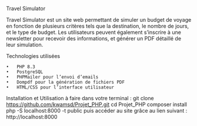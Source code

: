 Travel Simulator

Travel Simulator est un site web permettant de simuler un budget de voyage en fonction de plusieurs critères tels que la destination, le nombre de jours, et le type de budget. Les utilisateurs peuvent également s’inscrire à une newsletter pour recevoir des informations, et générer un PDF détaillé de leur simulation.

Technologies utilisées

	•	PHP 8.3
	•	PostgreSQL
	•	PHPMailer pour l’envoi d’emails
	•	Dompdf pour la génération de fichiers PDF
	•	HTML/CSS pour l’interface utilisateur

 Installation et Utilisation
à faire dans votre terminal :
git clone https://github.com/kwamsd/Projet_PHP.git
cd Projet_PHP
composer install
php -S localhost:8000 -t public
puis accéder au site grâce au lien suivant :
http://localhost:8000

